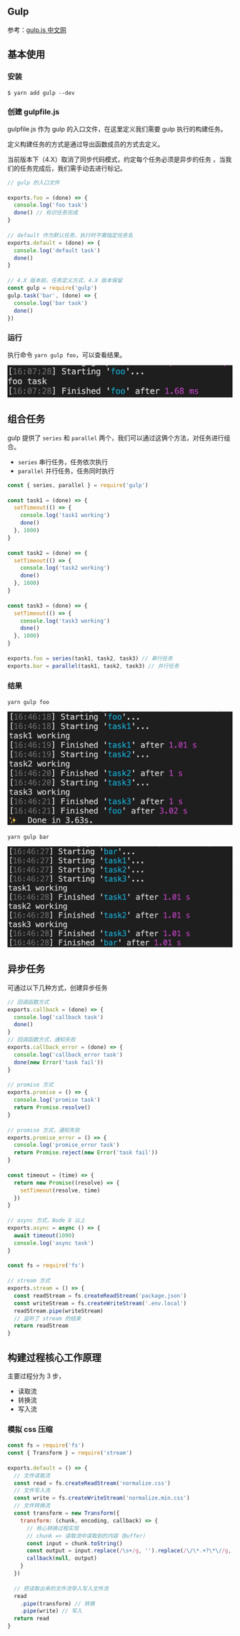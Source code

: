 ## Gulp

参考：[gulp.js 中文网](https://www.gulpjs.com.cn/) 

## 基本使用

### 安装

```shell
$ yarn add gulp --dev
```

### 创建 gulpfile.js

gulpfile.js 作为 gulp 的入口文件，在这里定义我们需要 gulp 执行的构建任务。

定义构建任务的方式是通过导出函数成员的方式去定义。

当前版本下（4.X）取消了同步代码模式，约定每个任务必须是异步的任务 ，当我们的任务完成后，我们需手动去进行标记。

```js
// gulp 的入口文件

exports.foo = (done) => {
  console.log('foo task')
  done() // 标识任务完成
}

// default 作为默认任务，执行时不需指定任务名
exports.default = (done) => {
  console.log('default task')
  done()
}

// 4.X 版本前，任务定义方式，4.X 版本保留
const gulp = require('gulp')
gulp.task('bar', (done) => {
  console.log('bar task')
  done()
})
```

### 运行

执行命令 `yarn gulp foo`，可以查看结果。

![1](./assets/1.png)

## 组合任务

gulp 提供了 `series` 和  `parallel` 两个，我们可以通过这俩个方法，对任务进行组合。

- `series` 串行任务，任务依次执行
- `parallel` 并行任务，任务同时执行

```js
const { series, parallel } = require('gulp')

const task1 = (done) => {
  setTimeout(() => {
    console.log('task1 working')
    done()
  }, 1000)
}

const task2 = (done) => {
  setTimeout(() => {
    console.log('task2 working')
    done()
  }, 1000)
}

const task3 = (done) => {
  setTimeout(() => {
    console.log('task3 working')
    done()
  }, 1000)
}

exports.foo = series(task1, task2, task3) // 串行任务
exports.bar = parallel(task1, task2, task3) // 并行任务
```

### 结果

`yarn gulp foo`

![2](./assets/2.png)

`yarn gulp bar`

![3](./assets/3.png)

## 异步任务 

可通过以下几种方式，创建异步任务

```js
// 回调函数方式
exports.callback = (done) => {
  console.log('callback task')
  done()
}
// 回调函数方式，通知失败
exports.callback_error = (done) => {
  console.log('callback_error task')
  done(new Error('task fail'))
}

// promise 方式
exports.promise = () => {
  console.log('promise task')
  return Promise.resolve()
}

// promise 方式，通知失败
exports.promise_error = () => {
  console.log('promise_error task')
  return Promise.reject(new Error('task fail'))
}

const timeout = (time) => {
  return new Promise((resolve) => {
    setTimeout(resolve, time)
  })
}

// async 方式，Node 8 以上
exports.async = async () => {
  await timeout(1000)
  console.log('async task')
}

const fs = require('fs')

// stream 方式
exports.stream = () => {
  const readStream = fs.createReadStream('package.json')
  const writeStream = fs.createWriteStream('.env.local')
  readStream.pipe(writeStream)
  // 监听了 stream 的结束
  return readStream
}
```

## 构建过程核心工作原理

主要过程分为 3 步，

- 读取流
- 转换流
- 写入流

### 模拟 css 压缩

```js
const fs = require('fs')
const { Transform } = require('stream')

exports.default = () => {
  // 文件读取流
  const read = fs.createReadStream('normalize.css')
  // 文件写入流
  const write = fs.createWriteStream('normalize.min.css')
  // 文件转换流
  const transform = new Transform({
    transform: (chunk, encoding, callback) => {
      // 核心转换过程实现
      // chunk => 读取流中读取到的内容（Buffer）
      const input = chunk.toString()
      const output = input.replace(/\s+/g, '').replace(/\/\*.+?\*\//g, '')
      callback(null, output)
    }
  })

  // 把读取出来的文件流导入写入文件流
  read
    .pipe(transform) // 转换
    .pipe(write) // 写入
  return read
}
```

